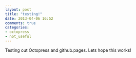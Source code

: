 ```yaml
---
layout: post
title: "testing!"
date: 2013-04-06 16:52
comments: true
categories: 
- octopress
- not_useful
---
```

Testing out Octopress and github.pages. Lets hope this works!


